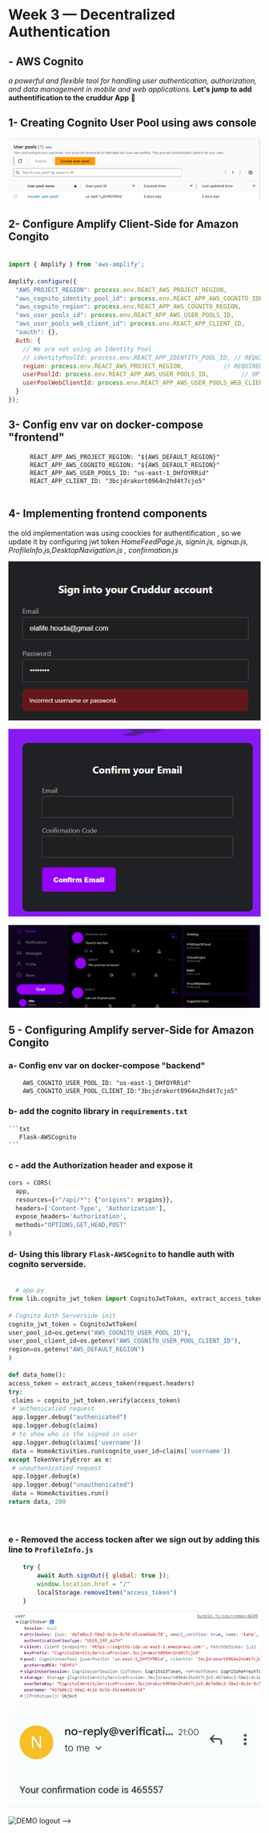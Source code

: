 # Week 3 — Decentralized Authentication

## - AWS Cognito 
*a powerful and flexible tool for handling user authentication, authorization, and data management in mobile and web applications.*
**Let's jump to add authentification to the cruddur App** 🚀

## 1- Creating Cognito User Pool using aws console 

![user pool --> ](./ressources/34.png)


## 2- Configure Amplify Client-Side  for Amazon Congito 

```App.js

import { Amplify } from 'aws-amplify';

Amplify.configure({
  "AWS_PROJECT_REGION": process.env.REACT_AWS_PROJECT_REGION,
  "aws_cognito_identity_pool_id": process.env.REACT_APP_AWS_COGNITO_IDENTITY_POOL_ID,
  "aws_cognito_region": process.env.REACT_APP_AWS_COGNITO_REGION,
  "aws_user_pools_id": process.env.REACT_APP_AWS_USER_POOLS_ID,
  "aws_user_pools_web_client_id": process.env.REACT_APP_CLIENT_ID,
  "oauth": {},
  Auth: {
    // We are not using an Identity Pool
    // identityPoolId: process.env.REACT_APP_IDENTITY_POOL_ID, // REQUIRED - Amazon Cognito Identity Pool ID
    region: process.env.REACT_AWS_PROJECT_REGION,           // REQUIRED - Amazon Cognito Region
    userPoolId: process.env.REACT_APP_AWS_USER_POOLS_ID,         // OPTIONAL - Amazon Cognito User Pool ID
    userPoolWebClientId: process.env.REACT_APP_AWS_USER_POOLS_WEB_CLIENT_ID,   // OPTIONAL - Amazon Cognito Web Client ID (26-char alphanumeric string)
  }
});

```

## 3- Config env var on docker-compose "frontend"

```
      REACT_APP_AWS_PROJECT_REGION: "${AWS_DEFAULT_REGION}"
      REACT_APP_AWS_COGNITO_REGION: "${AWS_DEFAULT_REGION}"
      REACT_APP_AWS_USER_POOLS_ID: "us-east-1_DHfOYRRid"
      REACT_APP_CLIENT_ID: "3bcjdrakort0964n2hd4t7cjo5"


```

## 4- Implementing frontend components 
the old implementation was using coockies for authentification , so we update it by configuring jwt token *HomeFeedPage.js, signin.js, signup.js, ProfileInfo.js,DesktopNavigation.js , confirmation.js*

![DEMO --> ](./ressources/35.png)

![DEMO --> ](./ressources/36.png)

![DEMO --> ](./ressources/37.png)


## 5 - Configuring  Amplify server-Side  for Amazon Congito

   ### a- Config env var on docker-compose "backend"

  ```
      AWS_COGNITO_USER_POOL_ID: "us-east-1_DHfOYRRid"
      AWS_COGNITO_USER_POOL_CLIENT_ID:"3bcjdrakort0964n2hd4t7cjo5"

  ```

  ### b- add the cognito library in `requirements.txt`

    ```txt
       Flask-AWSCognito 
    ```

  ### c - add the Authorization header and expose it
```py
cors = CORS(
  app, 
  resources={r"/api/*": {"origins": origins}},
  headers=['Content-Type', 'Authorization'], 
  expose_headers='Authorization',
  methods="OPTIONS,GET,HEAD,POST"
)
```


 ### d- Using this library `Flask-AWSCognito` to handle auth with cognito serverside.
 
   ```py

     # app.py
from lib.cognito_jwt_token import CognitoJwtToken, extract_access_token, TokenVerifyError

# Cognito Auth Serverside init
cognito_jwt_token = CognitoJwtToken(
  user_pool_id=os.getenv("AWS_COGNITO_USER_POOL_ID"), 
  user_pool_client_id=os.getenv("AWS_COGNITO_USER_POOL_CLIENT_ID"),
  region=os.getenv("AWS_DEFAULT_REGION")
)

def data_home():
  access_token = extract_access_token(request.headers)
  try:
    claims = cognito_jwt_token.verify(access_token)
    # authenicatied request
    app.logger.debug("authenicated")
    app.logger.debug(claims)
    # to show who is the signed in user
    app.logger.debug(claims['username'])
    data = HomeActivities.run(cognito_user_id=claims['username'])
  except TokenVerifyError as e:
    # unauthenicatied request
    app.logger.debug(e)
    app.logger.debug("unauthenicated")
    data = HomeActivities.run()
  return data, 200

    

   ```
### e - Removed the access tocken after we sign out by adding this line to `ProfileInfo.js`

```js
    try {
        await Auth.signOut({ global: true });
        window.location.href = "/"
        localStorage.removeItem("access_token")
    }
```

![DEMO login --> ](./ressources/38.png)

![DEMO confirmation --> ](./ressources/39.jpeg)

![DEMO logout --> ](./ressources/40.jpeg)